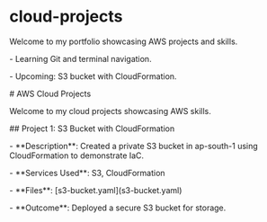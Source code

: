 # cloud-projects

Welcome to my portfolio showcasing AWS projects and skills.

\- Learning Git and terminal navigation.

\- Upcoming: S3 bucket with CloudFormation.



\# AWS Cloud Projects

Welcome to my cloud projects showcasing AWS skills.



\## Project 1: S3 Bucket with CloudFormation

\- \*\*Description\*\*: Created a private S3 bucket in ap-south-1 using CloudFormation to demonstrate IaC.

\- \*\*Services Used\*\*: S3, CloudFormation

\- \*\*Files\*\*: \[s3-bucket.yaml](s3-bucket.yaml)

\- \*\*Outcome\*\*: Deployed a secure S3 bucket for storage.


